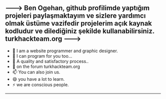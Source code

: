 --->
Ben Ogehan, github profilimde yaptığım projeleri paylaşmaktayım ve sizlere yardımcı olmak üstüme vazifedir
projelerim açık kaynak kodludur ve dilediğiniz şekilde kullanabilirsiniz.
turkhackteam.org
--->
------------------------------------------------------
- 👋  I am a website programmer and graphic designer.
- 👀 I can program for you too...
- 🌱 A quality and satisfactory process..
- 💞️ on the forum turkhackteam.org
- 📫 You can also join us.
- 😄 you have a lot to learn.
- ⚡ we are conscious people.
-------------------------------------------------------
<!---
Ben Ogehan, github profilimde yaptığım projeleri paylaşmaktayım ve sizlere yardımcı olmak üstüme vazifedir
projelerim açık kaynak kodludur ve dilediğiniz şekilde kullanabilirsiniz.
turkhackteam.org
--->
